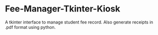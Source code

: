 # Fee-Manager-Tkinter-Kiosk
A tkinter interface to manage student fee record. Also generate receipts in .pdf format using python.
